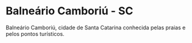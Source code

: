 # Balneário Camboriú - SC

Balneário Camboriú, cidade de Santa Catarina conhecida pelas praias e pelos pontos turísticos.
